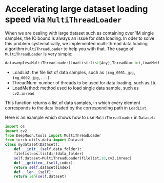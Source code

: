 # Accelerating large dataset loading speed via `MultiThreadLoader`

When we are dealing with large dataset such as containing over 1M single samples, the IO bound is always an issue for data loading. In oder to solve this problem systematically, we implemented multi-thread data loading algorithm `MultiThreadLoader` to help you with that. The usage of `MultiThreadLoader` is very simple:

```python
datasamples=MultiThreadLoader(LoadList:list[Any],ThreadNum:int,LoadMethod:Callable)
```

- LoadList: the file list of data samples, such as `[img_0001.jpg, img_0002.jpg,...]`.
- ThreadNum: number of threads to be used for data loading, such as `10`.
- LoadMethod: method used to load single data sample, such as `cv2.imread`.

This function returns a list of data samples, in which every element corresponds to the data loaded by the corresponding path in `LoadList`.

Here is an example which shows how to use `MultiThreadLoader` in `Dataset`:

```python
import os
import cv2
from DeepMuon.tools import MultiThreadLoader
from torch.utils.data import Dataset
class mydataset(Dataset):
    def __init__(self,data_folder):
	filelist=os.listdir(data_folder)
	self.dataset=MultiThreadLoader(filelist,10,cv2.imread)
    def __getitem__(self,index):
	return self.dataset[index]
    def __len__(self):
	return len(self.dataset)
```
